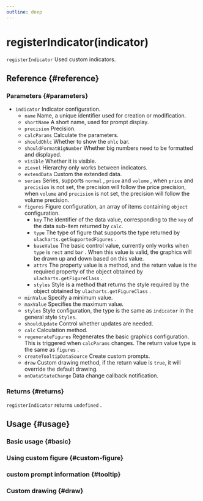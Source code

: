 ```yaml
---
outline: deep
---
```


# registerIndicator(indicator)
`registerIndicator` Used custom indicators.

## Reference {#reference}
<!--@include: @/@views/api/references/chart/registerIndicator.md-->

### Parameters {#parameters}
- `indicator` Indicator configuration.
  - `name` Name, a unique identifier used for creation or modification.
  - `shortName` A short name, used for prompt display.
  - `precision` Precision.
  - `calcParams` Calculate the parameters.
  - `shouldOhlc` Whether to show the `ohlc` bar.
  - `shouldFormatBigNumber` Whether big numbers need to be formatted and displayed.
  - `visible` Whether it is visible.
  - `zLevel` Hierarchy only works between indicators.
  - `extendData` Custom the extended data.
  - `series` Series, supports `normal` , `price` and `volume` , when `price` and `precision` is not set, the precision will follow the price precision, when `volume` and `precision` is not set, the precision will follow the volume precision.
  - `figures` Figure configuration, an array of items containing `object` configuration.
    - `key` The identifier of the data value, corresponding to the `key` of the data sub-item returned by `calc`.
    - `type` The type of figure that supports the type returned by `ulacharts.getSupportedFigures` .
    - `baseValue` The basic control value, currently only works when `type` is `rect` and `bar` . When this value is valid, the graphics will be drawn up and down based on this value.
    - `attrs` The property value is a method, and the return value is the required property of the object obtained by `ulacharts.getFigureClass` .
    - `styles` Style is a method that returns the style required by the object obtained by `ulacharts.getFigureClass` .
  - `minValue` Specify a minimum value.
  - `maxValue` Specifies the maximum value.
  - `styles` Style configuration, the type is the same as `indicator` in the general style `Styles`.
  - `shouldUpdate` Control whether updates are needed.
  - `calc` Calculation method.
  - `regenerateFigures` Regenerates the basic graphics configuration. This is triggered when `calcParams` changes. The return value type is the same as `figures` .
  - `createTooltipDataSource` Create custom prompts.
  - `draw` Custom drawing method, if the return value is `true`, it will override the default drawing.
  - `onDataStateChange` Data change callback notification.

### Returns {#returns}
`registerIndicator` returns `undefined` .

## Usage {#usage}
<script setup>
import CustomIndicatorBasic from '../../../@views/api/samples/custom-indicator-basic/index.vue'
import CustomIndicatorCustomFigure from '../../../@views/api/samples/custom-figure-custom-indicator/index.vue'
import CustomIndicatorTooltip from '../../../@views/api/samples/custom-indicator-tooltip/index.vue'
import CustomIndicatorDraw from '../../../@views/api/samples/custom-indicator-draw/index.vue'
</script>

### Basic usage {#basic}
<CustomIndicatorBasic/>

### Using custom figure {#custom-figure}
<CustomIndicatorCustomFigure/>

### custom prompt information {#tooltip}
<CustomIndicatorTooltip/>

### Custom drawing {#draw}
<CustomIndicatorDraw/>
